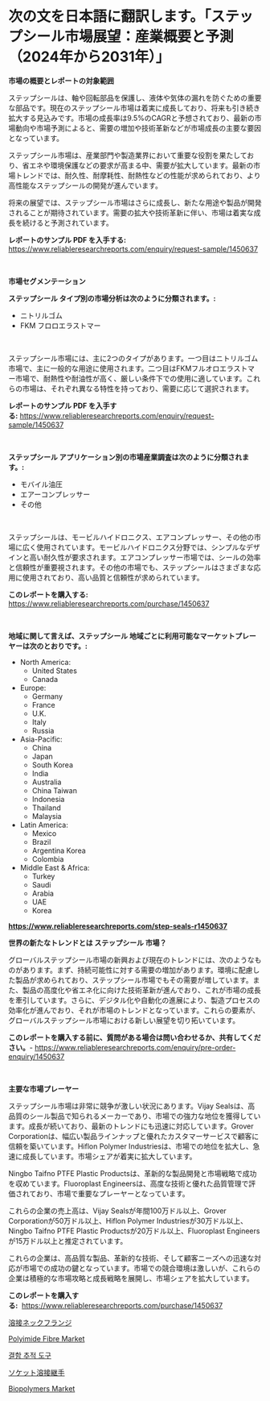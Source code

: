 <p><h1>次の文を日本語に翻訳します。「ステップシール市場展望：産業概要と予測（2024年から2031年）」</h1></p><p><strong>市場の概要とレポートの対象範囲</strong></p>
<p><p>ステップシールは、軸や回転部品を保護し、液体や気体の漏れを防ぐための重要な部品です。現在のステップシール市場は着実に成長しており、将来も引き続き拡大する見込みです。市場の成長率は9.5%のCAGRと予想されており、最新の市場動向や市場予測によると、需要の増加や技術革新などが市場成長の主要な要因となっています。</p><p>ステップシール市場は、産業部門や製造業界において重要な役割を果たしており、省エネや環境保護などの要求が高まる中、需要が拡大しています。最新の市場トレンドでは、耐久性、耐摩耗性、耐熱性などの性能が求められており、より高性能なステップシールの開発が進んでいます。</p><p>将来の展望では、ステップシール市場はさらに成長し、新たな用途や製品が開発されることが期待されています。需要の拡大や技術革新に伴い、市場は着実な成長を続けると予測されています。</p></p>
<p><strong>レポートのサンプル PDF を入手する:</strong> <a href="https://www.reliableresearchreports.com/enquiry/request-sample/1450637">https://www.reliableresearchreports.com/enquiry/request-sample/1450637</a></p>
<p>&nbsp;</p>
<p><strong>市場セグメンテーション</strong></p>
<p><strong>ステップシール タイプ別の市場分析は次のように分類されます。:</strong></p>
<p><ul><li>ニトリルゴム</li><li>FKM フロロエラストマー</li></ul></p>
<p>&nbsp;</p>
<p><p>ステップシール市場には、主に2つのタイプがあります。一つ目はニトリルゴム市場で、主に一般的な用途に使用されます。二つ目はFKMフルオロエラストマー市場で、耐熱性や耐油性が高く、厳しい条件下での使用に適しています。これらの市場は、それぞれ異なる特性を持っており、需要に応じて選択されます。</p></p>
<p><strong>レポートのサンプル PDF を入手する:</strong>&nbsp;<a href="https://www.reliableresearchreports.com/enquiry/request-sample/1450637">https://www.reliableresearchreports.com/enquiry/request-sample/1450637</a></p>
<p>&nbsp;</p>
<p><strong> ステップシール アプリケーション別の市場産業調査は次のように分類されます。:</strong></p>
<p><ul><li>モバイル油圧</li><li>エアーコンプレッサー</li><li>その他</li></ul></p>
<p>&nbsp;</p>
<p><p>ステップシールは、モービルハイドロニクス、エアコンプレッサー、その他の市場に広く使用されています。モービルハイドロニクス分野では、シンプルなデザインと高い耐久性が要求されます。エアコンプレッサー市場では、シールの効率と信頼性が重要視されます。その他の市場でも、ステップシールはさまざまな応用に使用されており、高い品質と信頼性が求められています。</p></p>
<p><strong>このレポートを購入する:</strong>&nbsp; <a href="https://www.reliableresearchreports.com/purchase/1450637">https://www.reliableresearchreports.com/purchase/1450637</a></p>
<p>&nbsp;</p>
<p><strong>地域に関して言えば、ステップシール 地域ごとに利用可能なマーケットプレーヤーは次のとおりです。:</strong></p>
<p><ul>
    <li>
        North America:
        <ul>
            <li>United States</li>
            <li>Canada</li>
        </ul>
    </li>
    <li>
        Europe:
        <ul>
            <li>Germany</li>
            <li>France</li>
            <li>U.K.</li>
            <li>Italy</li>
            <li>Russia</li>
        </ul>
    </li>
    <li>
        Asia-Pacific:
        <ul>
            <li>China</li>
            <li>Japan</li>
            <li>South Korea</li>
            <li>India</li>
            <li>Australia</li>
            <li>China Taiwan</li>
            <li>Indonesia</li>
            <li>Thailand</li>
            <li>Malaysia</li>
        </ul>
    </li>
    <li>
        Latin America:
        <ul>
            <li>Mexico</li>
            <li>Brazil</li>
            <li>Argentina Korea</li>
            <li>Colombia</li>
        </ul>
    </li>
    <li>
        Middle East & Africa:
        <ul>
            <li>Turkey</li>
            <li>Saudi</li>
            <li>Arabia</li>
            <li>UAE</li>
            <li>Korea</li>
        </ul>
    </li>
    </ul></p>
<p><strong><a href="https://www.reliableresearchreports.com/step-seals-r1450637">https://www.reliableresearchreports.com/step-seals-r1450637</a></strong>&nbsp;</p>
<p><strong>世界の新たなトレンドとは ステップシール 市場？</strong></p>
<p><p>グローバルステップシール市場の新興および現在のトレンドには、次のようなものがあります。まず、持続可能性に対する需要の増加があります。環境に配慮した製品が求められており、ステップシール市場でもその需要が増しています。また、製品の高度化や省エネ化に向けた技術革新が進んでおり、これが市場の成長を牽引しています。さらに、デジタル化や自動化の進展により、製造プロセスの効率化が進んでおり、それが市場のトレンドとなっています。これらの要素が、グローバルステップシール市場における新しい展望を切り拓いています。</p></p>
<p><strong>このレポートを購入する前に、質問がある場合は問い合わせるか、共有してください。</strong>- <a href="https://www.reliableresearchreports.com/enquiry/pre-order-enquiry/1450637">https://www.reliableresearchreports.com/enquiry/pre-order-enquiry/1450637</a></p>
<p>&nbsp;</p>
<p><strong>主要な市場プレーヤー</strong></p>
<p><p>ステップシール市場は非常に競争が激しい状況にあります。Vijay Sealsは、高品質のシール製品で知られるメーカーであり、市場での強力な地位を獲得しています。成長が続いており、最新のトレンドにも迅速に対応しています。Grover Corporationは、幅広い製品ラインナップと優れたカスタマーサービスで顧客に信頼を築いています。Hiflon Polymer Industriesは、市場での地位を拡大し、急速に成長しています。市場シェアが着実に拡大しています。</p><p>Ningbo Taifno PTFE Plastic Productsは、革新的な製品開発と市場戦略で成功を収めています。Fluoroplast Engineersは、高度な技術と優れた品質管理で評価されており、市場で重要なプレーヤーとなっています。</p><p>これらの企業の売上高は、Vijay Sealsが年間100万ドル以上、Grover Corporationが50万ドル以上、Hiflon Polymer Industriesが30万ドル以上、Ningbo Taifno PTFE Plastic Productsが20万ドル以上、Fluoroplast Engineersが15万ドル以上と推定されています。</p><p>これらの企業は、高品質な製品、革新的な技術、そして顧客ニーズへの迅速な対応が市場での成功の鍵となっています。市場での競合環境は激しいが、これらの企業は積極的な市場攻略と成長戦略を展開し、市場シェアを拡大しています。</p></p>
<p><strong>このレポートを購入する:</strong>&nbsp;&nbsp;<a href="https://www.reliableresearchreports.com/purchase/1450637">https://www.reliableresearchreports.com/purchase/1450637</a></p>
<p><p><a href="https://github.com/cnnriuez22368/Market-Research-Report-List-1/blob/main/461941720538.md">溶接ネックフランジ</a></p><p><a href="https://www.linkedin.com/pulse/polyimide-fibre-market-offers-provide-insightful-data-xzdjf?trackingId=t5WsSltFZI3zMpwQAvvBVg%3D%3D">Polyimide Fibre Market</a></p><p><a href="https://github.com/Skyleitney456456/Market-Research-Report-List-1/blob/main/123014418919.md">결함 추적 도구</a></p><p><a href="https://github.com/LeanneBruen2023/Market-Research-Report-List-1/blob/main/159791620539.md">ソケット溶接継手</a></p><p><a href="https://natural-crush-b99.notion.site/Biopolymers-Market-Research-Report-The-Key-To-Successful-Business-Strategy-Forecasted-for-Period-fr-9fb4f0ab630a4dcf899028d3e2b60307">Biopolymers Market</a></p></p>